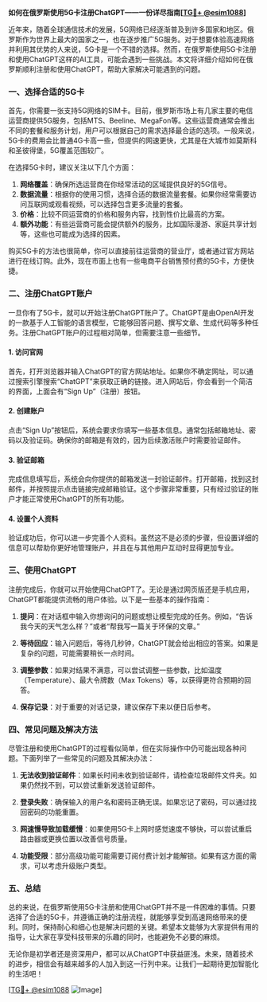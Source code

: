 **如何在俄罗斯使用5G卡注册ChatGPT——一份详尽指南[[TG💪+ @esim1088](https://t.me/s/esim1088)]**

近年来，随着全球通信技术的发展，5G网络已经逐渐普及到许多国家和地区。俄罗斯作为世界上最大的国家之一，也在逐步推广5G服务。对于想要体验高速网络并利用其优势的人来说，5G卡是一个不错的选择。然而，在俄罗斯使用5G卡注册和使用ChatGPT这样的AI工具，可能会遇到一些挑战。本文将详细介绍如何在俄罗斯顺利注册和使用ChatGPT，帮助大家解决可能遇到的问题。

### 一、选择合适的5G卡

首先，你需要一张支持5G网络的SIM卡。目前，俄罗斯市场上有几家主要的电信运营商提供5G服务，包括MTS、Beeline、MegaFon等。这些运营商通常会推出不同的套餐和服务计划，用户可以根据自己的需求选择最合适的选项。一般来说，5G卡的费用会比普通4G卡高一些，但提供的网速更快，尤其是在大城市如莫斯科和圣彼得堡，5G覆盖范围较广。

在选择5G卡时，建议关注以下几个方面：

1. **网络覆盖**：确保所选运营商在你经常活动的区域提供良好的5G信号。
2. **数据流量**：根据你的使用习惯，选择合适的数据流量套餐。如果你经常需要访问互联网或观看视频，可以选择包含更多流量的套餐。
3. **价格**：比较不同运营商的价格和服务内容，找到性价比最高的方案。
4. **额外功能**：有些运营商可能会提供额外的服务，比如国际漫游、家庭共享计划等，这些也可能成为选择的因素。

购买5G卡的方法也很简单，你可以直接前往运营商的营业厅，或者通过官方网站进行在线订购。此外，现在市面上也有一些电商平台销售预付费的5G卡，方便快捷。

### 二、注册ChatGPT账户

一旦你有了5G卡，就可以开始注册ChatGPT账户了。ChatGPT是由OpenAI开发的一款基于人工智能的语言模型，它能够回答问题、撰写文章、生成代码等多种任务。注册ChatGPT账户的过程相对简单，但需要注意一些细节。

#### 1. 访问官网

首先，打开浏览器并输入ChatGPT的官方网站地址。如果你不确定网址，可以通过搜索引擎搜索“ChatGPT”来获取正确的链接。进入网站后，你会看到一个简洁的界面，上面会有“Sign Up”（注册）按钮。

#### 2. 创建账户

点击“Sign Up”按钮后，系统会要求你填写一些基本信息。通常包括邮箱地址、密码以及验证码。确保你的邮箱是有效的，因为后续激活账户时需要验证邮件。

#### 3. 验证邮箱

完成信息填写后，系统会向你提供的邮箱发送一封验证邮件。打开邮箱，找到这封邮件，并按照提示点击链接完成邮箱验证。这个步骤非常重要，只有经过验证的账户才能正常使用ChatGPT的所有功能。

#### 4. 设置个人资料

验证成功后，你可以进一步完善个人资料。虽然这不是必须的步骤，但设置详细的信息可以帮助你更好地管理账户，并且在与其他用户互动时显得更加专业。

### 三、使用ChatGPT

注册完成后，你就可以开始使用ChatGPT了。无论是通过网页版还是手机应用，ChatGPT都能提供流畅的用户体验。以下是一些基本的操作指南：

1. **提问**：在对话框中输入你想询问的问题或想让模型完成的任务。例如，“告诉我今天的天气怎么样？”或者“帮我写一篇关于环保的文章。”
   
2. **等待回应**：输入问题后，等待几秒钟，ChatGPT就会给出相应的答案。如果是复杂的问题，可能需要稍长一点时间。

3. **调整参数**：如果对结果不满意，可以尝试调整一些参数，比如温度（Temperature）、最大令牌数（Max Tokens）等，以获得更符合预期的回答。

4. **保存记录**：对于重要的对话记录，建议保存下来以便日后参考。

### 四、常见问题及解决方法

尽管注册和使用ChatGPT的过程看似简单，但在实际操作中仍可能出现各种问题。下面列举了一些常见的问题及其解决办法：

1. **无法收到验证邮件**：如果长时间未收到验证邮件，请检查垃圾邮件文件夹。如果仍然找不到，可以尝试重新发送验证邮件。

2. **登录失败**：确保输入的用户名和密码正确无误。如果忘记了密码，可以通过找回密码的功能重置。

3. **网速慢导致加载缓慢**：如果使用5G卡上网时感觉速度不够快，可以尝试重启路由器或更换位置以改善信号质量。

4. **功能受限**：部分高级功能可能需要订阅付费计划才能解锁。如果有这方面的需求，可以考虑升级账户类型。

### 五、总结

总的来说，在俄罗斯使用5G卡注册和使用ChatGPT并不是一件困难的事情。只要选择了合适的5G卡，并遵循正确的注册流程，就能够享受到高速网络带来的便利。同时，保持耐心和细心也是解决问题的关键。希望本文能够为大家提供有用的指导，让大家在享受科技带来的乐趣的同时，也能避免不必要的麻烦。

无论你是初学者还是资深用户，都可以从ChatGPT中获益匪浅。未来，随着技术的进步，相信会有越来越多的人加入到这一行列中来。让我们一起期待更加智能化的生活吧！

[[TG💪+ @esim1088](https://t.me/s/esim1088) ![Image](https://i.postimg.cc/4NQfJmqS/Snipaste-2025-05-13-00-14-12.png)]